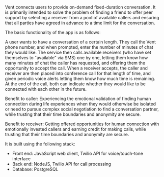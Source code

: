 Vent connects users to provide on-demand fixed-duration conversation.  It is primarily intended to solve the problem of finding a friend to offer peer support by selecting a receiver from a pool of available callers and ensuring that all parties have agreed in advance to a time limit for the conversation.

The basic functionality of the app is as follows:

A user wants to have a conversation of a certain length.  They call the Vent phone number, and when prompted, enter the number of minutes of chat they would like.  The service then calls available receivers (who have set themselves to "available" via SMS) one by one, letting them know how many minutes of chat the caller has requested, and offering them the opportunity to accept the call.  When a receiver accepts, the caller and receiver are then placed into conference call for that length of time, and given periodic voice alerts letting them know how much time is remaining.  At the end of the call, both can indicate whether they would like to be connected with each other in the future.

Benefit to caller: Experiencing the emotional validation of finding human connection during life experiences when they would otherwise be isolated or need to pursue complex social negotiation to find a conversation partner, while trusting that their time boundaries and anonymity are secure.

Benefit to receiver: Getting offered opportunities for human connection with emotionally invested callers and earning credit for making calls, while trusting that their time boundaries and anonymity are secure.

It is built using the following stack:

* Front end: JavaScript web client, Twilio API for voice/touch-tone interface
* Back end: NodeJS, Twilio API for call processing
* Database: PostgreSQL
